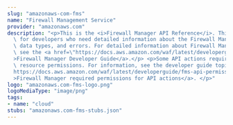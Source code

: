 ```yaml
---
slug: "amazonaws-com-fms"
name: "Firewall Management Service"
provider: "amazonaws.com"
description: "<p>This is the <i>Firewall Manager API Reference</i>. This guide is\
  \ for developers who need detailed information about the Firewall Manager API actions,\
  \ data types, and errors. For detailed information about Firewall Manager features,\
  \ see the <a href=\"https://docs.aws.amazon.com/waf/latest/developerguide/fms-chapter.html\"\
  >Firewall Manager Developer Guide</a>.</p> <p>Some API actions require explicit\
  \ resource permissions. For information, see the developer guide topic <a href=\"\
  https://docs.aws.amazon.com/waf/latest/developerguide/fms-api-permissions-ref.html\"\
  >Firewall Manager required permissions for API actions</a>. </p>"
logo: "amazonaws.com-fms-logo.png"
logoMediaType: "image/png"
tags:
- name: "cloud"
stubs: "amazonaws.com-fms-stubs.json"
---
```

